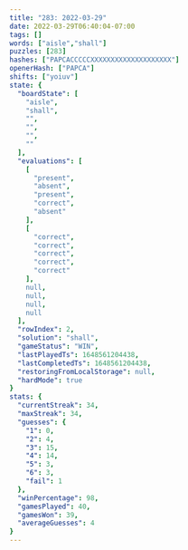 ```yaml
---
title: "283: 2022-03-29"
date: 2022-03-29T06:40:04-07:00
tags: []
words: ["aisle","shall"]
puzzles: [283]
hashes: ["PAPCACCCCCXXXXXXXXXXXXXXXXXXXX"]
openerHash: ["PAPCA"]
shifts: ["yoiuv"]
state: {
  "boardState": [
    "aisle",
    "shall",
    "",
    "",
    "",
    ""
  ],
  "evaluations": [
    [
      "present",
      "absent",
      "present",
      "correct",
      "absent"
    ],
    [
      "correct",
      "correct",
      "correct",
      "correct",
      "correct"
    ],
    null,
    null,
    null,
    null
  ],
  "rowIndex": 2,
  "solution": "shall",
  "gameStatus": "WIN",
  "lastPlayedTs": 1648561204438,
  "lastCompletedTs": 1648561204438,
  "restoringFromLocalStorage": null,
  "hardMode": true
}
stats: {
  "currentStreak": 34,
  "maxStreak": 34,
  "guesses": {
    "1": 0,
    "2": 4,
    "3": 15,
    "4": 14,
    "5": 3,
    "6": 3,
    "fail": 1
  },
  "winPercentage": 98,
  "gamesPlayed": 40,
  "gamesWon": 39,
  "averageGuesses": 4
}
---
```


<!-- more -->
